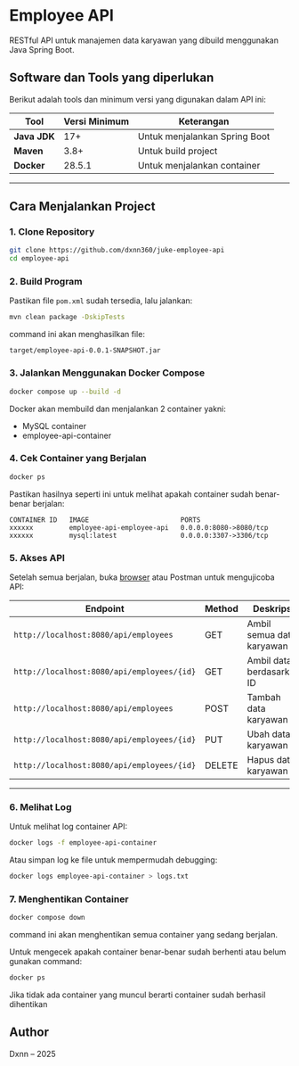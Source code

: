 # Employee API

RESTful API untuk manajemen data karyawan yang dibuild menggunakan Java Spring Boot.

## Software dan Tools yang diperlukan

Berikut adalah tools dan minimum versi yang digunakan dalam API ini:

| Tool         | Versi Minimum | Keterangan                    |
|--------------|---------------|-------------------------------|
| **Java JDK** | 17+           | Untuk menjalankan Spring Boot |
| **Maven**    | 3.8+          | Untuk build project           |
| **Docker**   | 28.5.1        | Untuk menjalankan container   |

---

## Cara Menjalankan Project
### 1. Clone Repository

```bash
git clone https://github.com/dxnn360/juke-employee-api
cd employee-api
```

### 2. Build Program

Pastikan file `pom.xml` sudah tersedia, lalu jalankan:

```bash
mvn clean package -DskipTests
```

command ini akan menghasilkan file:
```
target/employee-api-0.0.1-SNAPSHOT.jar
```

### 3. Jalankan Menggunakan Docker Compose

```bash
docker compose up --build -d
```

Docker akan membuild dan menjalankan 2 container yakni:
- MySQL container
- employee-api-container

### 4. Cek Container yang Berjalan

```bash
docker ps
```

Pastikan hasilnya seperti ini untuk melihat apakah container sudah benar-benar berjalan:
```
CONTAINER ID   IMAGE                       PORTS
xxxxxx         employee-api-employee-api   0.0.0.0:8080->8080/tcp
xxxxxx         mysql:latest                0.0.0.0:3307->3306/tcp
```

### 5. Akses API

Setelah semua berjalan, buka [browser](http://localhost:8080/swagger-ui/index.html) atau Postman untuk mengujicoba API:

| Endpoint                                   | Method  | Deskripsi                 |
|--------------------------------------------|---------|---------------------------|
| `http://localhost:8080/api/employees`      | GET     | Ambil semua data karyawan |
| `http://localhost:8080/api/employees/{id}` | GET     | Ambil data berdasarkan ID |
| `http://localhost:8080/api/employees`      | POST    | Tambah data karyawan      | 
| `http://localhost:8080/api/employees/{id}` | PUT     | Ubah data karyawan        |
| `http://localhost:8080/api/employees/{id}` | DELETE  | Hapus data karyawan       |

---

### 6. Melihat Log

Untuk melihat log container API:
```bash
docker logs -f employee-api-container
```

Atau simpan log ke file untuk mempermudah debugging:
```bash
docker logs employee-api-container > logs.txt
```


### 7. Menghentikan Container

```bash
docker compose down
```

command ini akan menghentikan semua container yang sedang berjalan.

Untuk mengecek apakah container benar-benar sudah berhenti atau belum gunakan command:

```bash
docker ps
```
Jika tidak ada container yang muncul berarti container sudah berhasil dihentikan


## Author

Dxnn – 2025  


